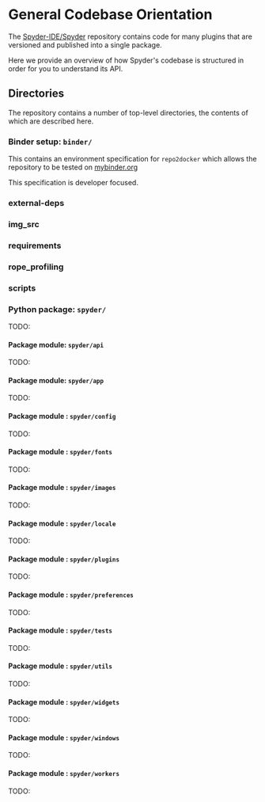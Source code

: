 # General Codebase Orientation

The [Spyder-IDE/Spyder](https://github.com/spyder-ide/spyder) repository contains
code for many plugins that are versioned and published into a single package.

Here we provide an overview of how Spyder's codebase is structured in order for you to understand its API.


## Directories

The repository contains a number of top-level directories, the contents of which
are described here.


### Binder setup: ``binder/``

This contains an environment specification for ``repo2docker`` which allows
the repository to be tested on [mybinder.org](https://mybinder.org)

This specification is developer focused.


### external-deps


### img_src


### requirements


### rope_profiling


### scripts


### Python package: ``spyder/``

TODO:


#### Package module: ``spyder/api``

TODO:


#### Package module: ``spyder/app``

TODO:


#### Package module : ``spyder/config``

TODO:


#### Package module : ``spyder/fonts``

TODO:


#### Package module : ``spyder/images``

TODO:


#### Package module : ``spyder/locale``

TODO:


#### Package module : ``spyder/plugins``

TODO:


#### Package module : ``spyder/preferences``

TODO:


#### Package module : ``spyder/tests``

TODO:


#### Package module : ``spyder/utils``

TODO:


#### Package module : ``spyder/widgets``

TODO:


#### Package module : ``spyder/windows``

TODO:


#### Package module : ``spyder/workers``

TODO:
